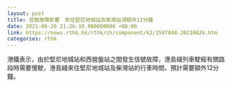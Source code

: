 ```yaml
---
layout: post
title: 信號故障影響　來往堅尼地城站及柴灣站須額外12分鐘
date: 2021-06-26 21:26:10.000000000 +08:00
link: https://news.rthk.hk/rthk/ch/component/k2/1597844-20210626.htm
categories: rthk
---
```


港鐵表示，由於堅尼地城站和西營盤站之間發生信號故障，港島綫列車駛經有關路段時需要慢駛，港島綫來往堅尼地城站及柴灣站的行車時間，預計需要額外12分鐘。
